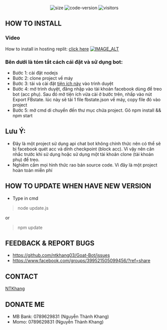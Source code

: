 <p align="center">
  <img alt="size" src="https://img.shields.io/github/repo-size/ntkhang03/Goat-Bot.svg?style=flat-square&label=size">
  <img alt="code-version" src="https://img.shields.io/badge/dynamic/json?color=red&label=code%20version&prefix=v&query=%24.version&url=https://github.com/ntkhang03/Goat-Bot/raw/main/package.json&style=flat-square">
  <img alt="visitors" src="https://visitor-badge.laobi.icu/badge?page_id=ntkhang3.Goat-Bot">
</p>

## HOW TO INSTALL
### Video
How to install in hosting replit: [click here](https://youtu.be/PIjtrHXLakE)
[![IMAGE_ALT](https://i.imgur.com/n4svD1I.png)](https://youtu.be/PIjtrHXLakE)

### Bên dưới là tóm tắt cách cái đặt và sử dụng bot:
* Bước 1: cài đặt nodejs
* Bước 2: clone project về máy
* Bước 3: tải và cài đặt [tiện ích này](https://github.com/ntkhang03/resources-goat-bot/blob/master/c3c-fbstate-extractor.crx?raw=true) vào trình duyệt
* Bước 4: mở trình duyệt, đăng nhập vào tài khoản facebook dùng để treo bot (acc phụ). Sau đó mở tiện ích vừa cài ở bước trên, nhấp vào nút Export FBstate. lúc này sẽ tải 1 file fbstate.json về máy, copy file đó vào project
* Bước 5: mở cmd di chuyển đến thư mục chứa project. Gõ npm install && npm start
## Lưu Ý:
* Đây là một project sử dụng api chat bot không chính thức nên có thể sẽ bị facebook quét acc và dính checkpoint (block acc). Vì vậy nên cân nhắc trước khi sử dụng hoặc sử dụng một tài khoản clone (tài khoản phụ) để treo.
* Nghiêm cấm mọi hình thức rao bán source code. Vì đây là một project hoàn toàn miễn phí

## HOW TO UPDATE WHEN HAVE NEW VERSION
* Type in cmd

> node update.js

or

> npm update

## FEEDBACK & REPORT BUGS
* https://github.com/ntkhang03/Goat-Bot/issues
* https://www.facebook.com/groups/399521505099456/?ref=share
## CONTACT
[NTKhang](https://facebook.com/100010382497517)

## DONATE ME
* MB Bank: 0789629831 (Nguyễn Thành Khang)
* Momo: 0789629831 (Nguyễn Thành Khang)